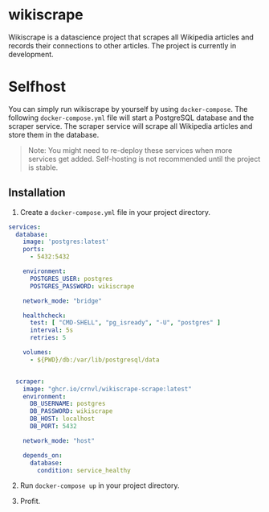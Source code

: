 # wikiscrape
Wikiscrape is a datascience project that scrapes all Wikipedia articles and records their connections to other articles. The project is currently in development.

# Selfhost
You can simply run wikiscrape by yourself by using `docker-compose`. The following `docker-compose.yml` file will start a PostgreSQL database and the scraper service. The scraper service will scrape all Wikipedia articles and store them in the database. 

> Note: You might need to re-deploy these services when more services get added. Self-hosting is not recommended until the project is stable.

## Installation

1. Create a `docker-compose.yml` file in your project directory.
```yaml
services:
  database:
    image: 'postgres:latest'
    ports:
      - 5432:5432

    environment:
      POSTGRES_USER: postgres
      POSTGRES_PASSWORD: wikiscrape

    network_mode: "bridge"

    healthcheck:
      test: [ "CMD-SHELL", "pg_isready", "-U", "postgres" ]
      interval: 5s
      retries: 5

    volumes:
      - ${PWD}/db:/var/lib/postgresql/data


  scraper:
    image: "ghcr.io/crnvl/wikiscrape-scrape:latest"
    environment:
      DB_USERNAME: postgres
      DB_PASSWORD: wikiscrape
      DB_HOST: localhost
      DB_PORT: 5432

    network_mode: "host"

    depends_on:
      database:
        condition: service_healthy
```

2. Run `docker-compose up` in your project directory.

3. Profit.